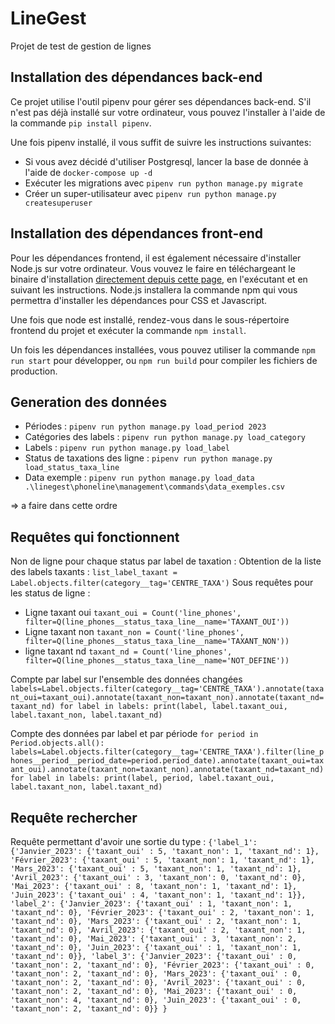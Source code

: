 # LineGest
Projet de test de gestion de lignes

## Installation des dépendances back-end

Ce projet utilise l'outil pipenv pour gérer ses dépendances back-end. S'il n'est pas
déjà installé sur votre ordinateur, vous pouvez l'installer à l'aide de la commande
`pip install pipenv`.

Une fois pipenv installé, il vous suffit de suivre les instructions suivantes:
- Si vous avez décidé d'utiliser Postgresql, lancer la base de donnée à l'aide de `docker-compose up -d`
- Exécuter les migrations avec `pipenv run python manage.py migrate`
- Créer un super-utilisateur avec `pipenv run python manage.py createsuperuser`


## Installation des dépendances front-end

Pour les dépendances frontend, il est également nécessaire d'installer Node.js sur votre
ordinateur. Vous vouvez le faire en téléchargeant le binaire d'installation [directement
depuis cette page](https://nodejs.org/en/download), en l'exécutant et en suivant les
instructions. Node.js installera la commande npm qui vous permettra d'installer
les dépendances pour CSS et Javascript.

Une fois que node est installé, rendez-vous dans le sous-répertoire frontend du projet
et exécuter la commande `npm install`.

Un fois les dépendances installées, vous pouvez utiliser la commande `npm run start` pour
développer, ou `npm run build` pour compiler les fichiers de production.


## Generation des données

 - Périodes : `pipenv run python manage.py load_period 2023`
 - Catégories des labels : `pipenv run python manage.py load_category`
 - Labels : `pipenv run python manage.py load_label`
 - Status de taxations des ligne : `pipenv run python manage.py load_status_taxa_line`
 - Data exemple : `pipenv run python manage.py load_data .\linegest\phoneline\management\commands\data_exemples.csv`

=> a faire dans cette ordre


## Requêtes qui fonctionnent 
Non de ligne pour chaque status par label de taxation : 
Obtention de la liste des labels taxants : `list_label_taxant = Label.objects.filter(category__tag='CENTRE_TAXA')`
Sous requêtes pour les status de ligne :
 - Ligne taxant oui `taxant_oui = Count('line_phones', filter=Q(line_phones__status_taxa_line__name='TAXANT_OUI'))`
 - Ligne taxant non `taxant_non = Count('line_phones', filter=Q(line_phones__status_taxa_line__name='TAXANT_NON'))`
 - ligne taxant nd `taxant_nd = Count('line_phones', filter=Q(line_phones__status_taxa_line__name='NOT_DEFINE'))`

Compte par label sur l'ensemble des données changées
`labels=Label.objects.filter(category__tag='CENTRE_TAXA').annotate(taxant_oui=taxant_oui).annotate(taxant_non=taxant_non).annotate(taxant_nd=taxant_nd)
for label in labels:
    print(label, label.taxant_oui, label.taxant_non, label.taxant_nd)`


Compte des données par label et par période
`
for period in Period.objects.all():
    labels=Label.objects.filter(category__tag='CENTRE_TAXA').filter(line_phones__period__period_date=period.period_date).annotate(taxant_oui=taxant_oui).annotate(taxant_non=taxant_non).annotate(taxant_nd=taxant_nd)
    for label in labels:
        print(label, period, label.taxant_oui, label.taxant_non, label.taxant_nd)
`

## Requête rechercher 
Requête permettant d'avoir une sortie du type : 
`{'label_1':
    {'Janvier_2023': {'taxant_oui' : 5, 'taxant_non': 1, 'taxant_nd': 1},
    'Février_2023': {'taxant_oui' : 5, 'taxant_non': 1, 'taxant_nd': 1},
    'Mars_2023': {'taxant_oui' : 5, 'taxant_non': 1, 'taxant_nd': 1},
    'Avril_2023': {'taxant_oui' : 3, 'taxant_non': 0, 'taxant_nd': 0},
    'Mai_2023': {'taxant_oui' : 8, 'taxant_non': 1, 'taxant_nd': 1},
    'Juin_2023': {'taxant_oui' : 4, 'taxant_non': 1, 'taxant_nd': 1}},
'label_2':
    {'Janvier_2023': {'taxant_oui' : 1, 'taxant_non': 1, 'taxant_nd': 0},
    'Février_2023': {'taxant_oui' : 2, 'taxant_non': 1, 'taxant_nd': 0},
    'Mars_2023': {'taxant_oui' : 2, 'taxant_non': 1, 'taxant_nd': 0},
    'Avril_2023': {'taxant_oui' : 2, 'taxant_non': 1, 'taxant_nd': 0},
    'Mai_2023': {'taxant_oui' : 3, 'taxant_non': 2, 'taxant_nd': 0},
    'Juin_2023': {'taxant_oui' : 1, 'taxant_non': 1, 'taxant_nd': 0}},
'label_3':
    {'Janvier_2023': {'taxant_oui' : 0, 'taxant_non': 2, 'taxant_nd': 0},
    'Février_2023': {'taxant_oui' : 0, 'taxant_non': 2, 'taxant_nd': 0},
    'Mars_2023': {'taxant_oui' : 0, 'taxant_non': 2, 'taxant_nd': 0},
    'Avril_2023': {'taxant_oui' : 0, 'taxant_non': 2, 'taxant_nd': 0},
    'Mai_2023': {'taxant_oui' : 0, 'taxant_non': 4, 'taxant_nd': 0},
    'Juin_2023': {'taxant_oui' : 0, 'taxant_non': 2, 'taxant_nd': 0}}
}`
        